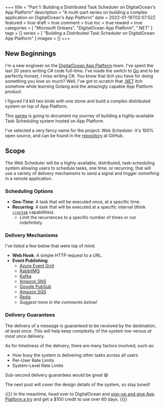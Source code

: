 +++
title = "Part 1: Building a Distributed Task Scheduler on DigitalOcean's App Platform"
description = "A multi-part series on building a complex application on DigitalOcean's App Platform"
date = 2022-01-19T02:07:52Z
featured = true
draft = true
comment = true
toc = true
reward = true
categories = [
  "Microsoft Orleans",
  "DigitalOcean App Platform",
  ".NET"
]
tags = []
series = [
  "Building a Distributed Task Scheduler on DigitalOcean App Platform"
]
images = []
+++

## New Beginnings

I'm a new engineer on the [DigitalOcean App Platform](https://www.digitalocean.com/products/app-platform/?refcode=0759a4937a7a&utm_campaign=Referral_Invite&utm_medium=Referral_Program&utm_source=CopyPaste) team. I've spent the last 20 years writing C# code full-time. I've made the switch to [Go](https://go.dev/) and to be perfectly honest, I miss writing C#. You know that itch you have for doing something you love so much? Well, I've got to scratch that [.NET](https://dot.net) itch somehow while learning Golang and the amazingly capable App Platform product.

I figured I'd kill two birds with one stone and build a complex distributed system on top of App Platform.

This [series](/series/building-a-distributed-task-scheduler-on-digitalocean-app-platform) is going to document my journey of building a highly-available Task Scheduling system hosted on App Platform.

I've selected a very fancy name for the project: *Web Scheduler*. It's 100% open source, and can be found in the [repository](https://github.com/ElanHasson/web-scheduler) at GitHub.



## Scope

The Web Scheduler will be a highly-available, distributed, task-scheduling system allowing users to schedule tasks, one time, or recurring, that will use a variety of delivery mechanisms to send a signal and trigger *something* in a remote application.

### Scheduling Options

- **One-Time**: A task that will be executed once, at a specific time.
- **Recurring**: A task that will be executed at a specific interval (think [`crontab`](https://en.wikipedia.org/wiki/Cron) capabilities).
  - Limit the recurrences to a specific number of times or run indefinitely.

### Delivery Mechanisms

I've listed a few below that were top of mind.
- **Web Hook**: A simple HTTP request to a URL.
- **Event Publishing**:
  - [Azure Event Grid](https://docs.microsoft.com/en-us/azure/event-grid/overview)
  - [RabbitMQ](https://rabbitmq.com/)
  - [Kafka](https://kafka.apache.org/)
  - [Amazon SNS](https://aws.amazon.com/sns/)
  - [Google PubSub](https://cloud.google.com/pubsub/)
  - [Amazon SQS](https://aws.amazon.com/sqs/)
  - [Redis](https://redis.io/)
  - *Suggest more in the comments below!*

### Delivery Guarantees

The delivery of a message is guaranteed to be received by the destination, *at least once*. This will help keep complexity of the system low versus *at most once* delivery.

As for timeliness of the delivery, there are many factors involved, such as:
* How busy the system is delivering other tasks across all users
* Per-User Rate Limits
* System-Level Rate Limits

Sub-second delivery guarantees would be great :smile:

The next post will cover the design details of the system, so stay tuned!

{{<svg-alert icon="check-circle-fill" type="success">}}
In the meantime, head over to DigitalOcean and [sign-up and give App Platform a try](https://m.do.co/c/0759a4937a7a) and get a $100 credit to use over 60 days.
{{</svg-alert>}}
